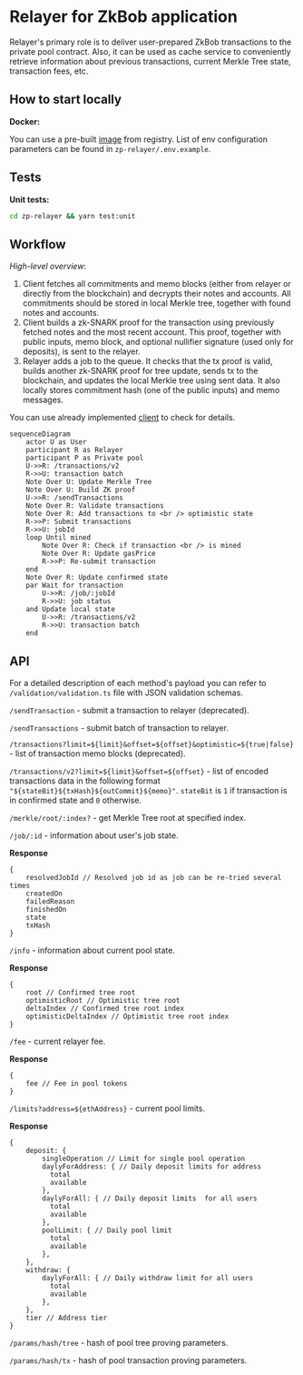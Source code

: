 # Relayer for ZkBob application

Relayer's primary role is to deliver user-prepared ZkBob transactions to the private pool contract. Also, it can be used as cache service to conveniently retrieve information about previous transactions, current Merkle Tree state, transaction fees, etc.

## How to start locally

**Docker:**

You can use a pre-built [image](https://github.com/zkBob/zeropool-relayer/releases) from registry. List of env configuration parameters can be found in `zp-relayer/.env.example`.
## Tests

**Unit tests:**
```bash
cd zp-relayer && yarn test:unit
```


## Workflow

*High-level overview*:

1. Client fetches all commitments and memo blocks (either from relayer or directly from the blockchain) and decrypts their notes and accounts. All commitments should be stored in local Merkle tree, together with found notes and accounts.
2. Client builds a zk-SNARK proof for the transaction using previously fetched notes and the most recent account. This proof, together with public inputs, memo block, and optional nullifier signature (used only for deposits), is sent to the relayer.
3. Relayer adds a job to the queue. It checks that the tx proof is valid, builds another zk-SNARK proof for tree update, sends tx to the blockchain, and updates the local Merkle tree using sent data. It also locally stores commitment hash (one of the public inputs) and memo messages.

You can use already implemented [client](https://github.com/zkBob/zkbob-client-js) to check for details.


```mermaid
sequenceDiagram
    actor U as User
    participant R as Relayer
    participant P as Private pool
    U->>R: /transactions/v2
    R->>U: transaction batch
    Note Over U: Update Merkle Tree
    Note Over U: Build ZK proof
    U->>R: /sendTransactions
    Note Over R: Validate transactions
    Note Over R: Add transactions to <br /> optimistic state
    R->>P: Submit transactions
    R->>U: jobId
    loop Until mined
        Note Over R: Check if transaction <br /> is mined
        Note Over R: Update gasPrice
        R->>P: Re-submit transaction
    end
    Note Over R: Update confirmed state
    par Wait for transaction
        U->>R: /job/:jobId
        R->>U: job status
    and Update local state
        U->>R: /transactions/v2
        R->>U: transaction batch
    end
```


## API

For a detailed description of each method's payload you can refer to `/validation/validation.ts` file with JSON validation schemas.

`/sendTransaction` - submit a transaction to relayer (deprecated).

`/sendTransactions` - submit batch of transaction to relayer.

`/transactions?limit=${limit}&offset=${offset}&optimistic=${true|false}` - list of transaction memo blocks (deprecated).

`/transactions/v2?limit=${limit}&offset=${offset}` - list of encoded transactions data in the following format `"${stateBit}${txHash}${outCommit}${memo}"`. `stateBit` is `1` if transaction is in confirmed state and `0` otherwise.

`/merkle/root/:index?` - get Merkle Tree root at specified index.

`/job/:id` - information about user's job state.

**Response**
```
{
    resolvedJobId // Resolved job id as job can be re-tried several times
    createdOn
    failedReason
    finishedOn
    state
    txHash
}
```
`/info` - information about current pool state.

**Response**
```
{
    root // Confirmed tree root
    optimisticRoot // Optimistic tree root
    deltaIndex // Confirmed tree root index
    optimisticDeltaIndex // Optimistic tree root index
}
```
`/fee` - current relayer fee.

**Response**
```
{
    fee // Fee in pool tokens
}
```
`/limits?address=${ethAddress}` - current pool limits.

**Response**
```
{
    deposit: {
        singleOperation // Limit for single pool operation
        daylyForAddress: { // Daily deposit limits for address
          total
          available
        },
        daylyForAll: { // Daily deposit limits  for all users
          total
          available
        },
        poolLimit: { // Daily pool limit
          total 
          available
        },
    },
    withdraw: {
        daylyForAll: { // Daily withdraw limit for all users
          total
          available
        },
    },
    tier // Address tier
}
```
`/params/hash/tree` - hash of pool tree proving parameters.

`/params/hash/tx` - hash of pool transaction proving parameters.

